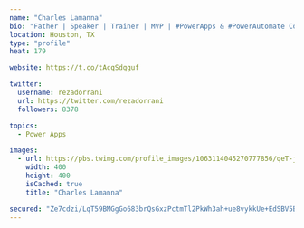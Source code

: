 ```yaml
---
name: "Charles Lamanna"
bio: "Father | Speaker | Trainer | MVP | #PowerApps & #PowerAutomate Community Super User | YouTuber Right-pointing triangle http://youtube.com/c/rezadorrani | Learn - Share - Clockwise rightwards and leftwards open circle arrows"
location: Houston, TX
type: "profile"
heat: 179

website: https://t.co/tAcqSdqguf

twitter:
  username: rezadorrani
  url: https://twitter.com/rezadorrani
  followers: 8378

topics:
  - Power Apps

images:
  - url: https://pbs.twimg.com/profile_images/1063114045270777856/qeT-jpWr_400x400.jpg
    width: 400
    height: 400
    isCached: true
    title: "Charles Lamanna"

secured: "Ze7cdzi/LqT59BMGgGo683brQsGxzPctmTl2PkWh3ah+ue8vykkUe+EdSBV5BLnvCoBUNf1NS4tfR3tBf2uV+MpS7PNdtB2xIk53Aj2qMx1ZiDMecBVztCCk8Oa6PAOVxADJhU/okC+HgmJ7/tp9sxINUrhlWf0M6uek3L2eatcojiofAj/rZIp/Uv1SHwr4l3qRQCq0/DvFudnoiMEXfpkUAYnzm9Y+W4SRPktcNEomWd1HSt2YnRQNssy8KKAJYIIyT62lLtCqrPokO4PschhhWcZTZSmJnhe751Qor4JAK6Q59t2MxoPR5Avvh/kc1Nf9mDp6TmnakK3bE8hRQ0yIxMG5q8AQ824CAQLB21mM5OLW+OivDZfj0h4Ivy+Wy5getpe4e1RGYYNazpCfmiuO5aUrv+Rt26IhovO9TU4=;eMh7AklAntaYcfEvUlRCGA=="
---
```


